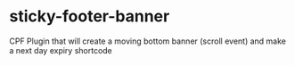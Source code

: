 # sticky-footer-banner
CPF Plugin that will create a moving bottom banner (scroll event) and make a next day expiry shortcode
